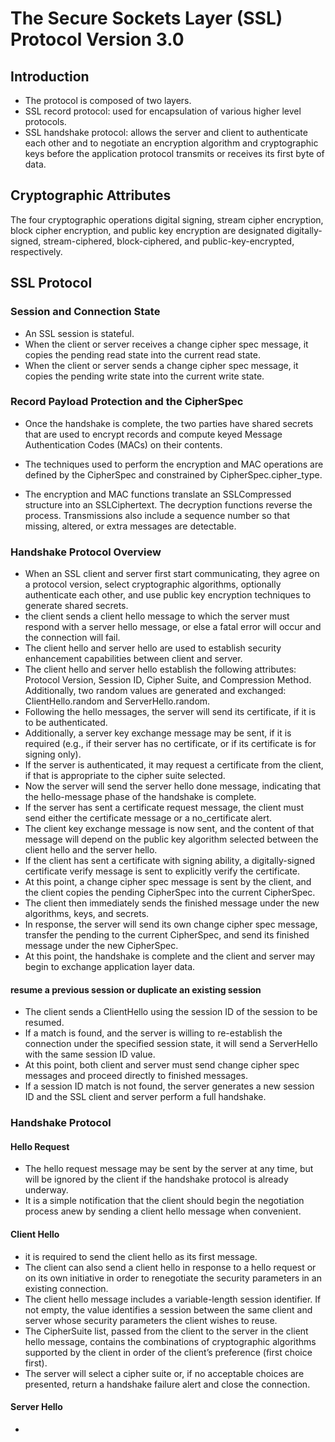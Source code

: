 # The Secure Sockets Layer (SSL) Protocol Version 3.0

## Introduction

* The protocol is composed of two layers.
* SSL record protocol: used for encapsulation of various higher level protocols.
* SSL handshake protocol: allows the server and client to authenticate each other and to negotiate an encryption algorithm and cryptographic keys before the application protocol transmits or receives its first byte of data.

## Cryptographic Attributes
   The four cryptographic operations digital signing, stream cipher
   encryption, block cipher encryption, and public key encryption are
   designated digitally-signed, stream-ciphered, block-ciphered, and
   public-key-encrypted, respectively.

## SSL Protocol

### Session and Connection State
* An SSL session is stateful.
* When the client or server receives a change cipher spec
   message, it copies the pending read state into the current read
   state.
* When the client or server sends a change cipher spec message,
   it copies the pending write state into the current write state.
### Record Payload Protection and the CipherSpec
* Once the handshake is complete, the two parties have shared secrets
   that are used to encrypt records and compute keyed Message
   Authentication Codes (MACs) on their contents.

*  The techniques used
   to perform the encryption and MAC operations are defined by the
   CipherSpec and constrained by CipherSpec.cipher_type.
*  The encryption
   and MAC functions translate an SSLCompressed structure into an
   SSLCiphertext.  The decryption functions reverse the process.
   Transmissions also include a sequence number so that missing,
   altered, or extra messages are detectable.

### Handshake Protocol Overview
*  When an SSL client and server first start communicating, they
   agree on a protocol version, select cryptographic algorithms,
   optionally authenticate each other, and use public key encryption
   techniques to generate shared secrets.
*  the client sends a client hello message to which the server must respond
   with a server hello message, or else a fatal error will occur and the
   connection will fail.
*  The client hello and server hello are used to
   establish security enhancement capabilities between client and
   server.
*  The client hello and server hello establish the following
   attributes: Protocol Version, Session ID, Cipher Suite, and
   Compression Method.  Additionally, two random values are generated
   and exchanged: ClientHello.random and ServerHello.random.
*  Following the hello messages, the server will send its certificate,
   if it is to be authenticated.
*  Additionally, a server key exchange
   message may be sent, if it is required (e.g., if their server has no
   certificate, or if its certificate is for signing only).
*  If the server is authenticated, it may request a certificate from the
   client, if that is appropriate to the cipher suite selected.
*  Now the server will send the server hello done message, indicating that the
   hello-message phase of the handshake is complete.
*  If the server has sent a certificate request message, the client must send either the
   certificate message or a no_certificate alert.
*  The client key exchange message is now sent, and the content of that message will
   depend on the public key algorithm selected between the client hello
   and the server hello.
*  If the client has sent a certificate with
   signing ability, a digitally-signed certificate verify message is
   sent to explicitly verify the certificate.
*  At this point, a change cipher spec message is sent by the client,
   and the client copies the pending CipherSpec into the current
   CipherSpec.
*  The client then immediately sends the finished message
   under the new algorithms, keys, and secrets.
*  In response, the server
   will send its own change cipher spec message, transfer the pending to
   the current CipherSpec, and send its finished message under the new
   CipherSpec.
*  At this point, the handshake is complete and the client
   and server may begin to exchange application layer data.
#### resume a previous session or duplicate an existing session
* The client sends a ClientHello using the session ID of the session to be resumed.
* If a match is found, and the server is willing to re-establish the
   connection under the specified session state, it will send a
   ServerHello with the same session ID value.
* At this point, both client and server must send change cipher spec messages and proceed
   directly to finished messages.
* If a session ID match is not found, the server generates a new session ID and the SSL client and
   server perform a full handshake.

### Handshake Protocol
#### Hello Request
* The hello request message may be sent by the server at any time, but
   will be ignored by the client if the handshake protocol is already
   underway.
* It is a simple notification that the client should begin
   the negotiation process anew by sending a client hello message when
   convenient.
#### Client Hello
* it is required to send the client hello as its first message.
* The client can also send a client
   hello in response to a hello request or on its own initiative in
   order to renegotiate the security parameters in an existing
   connection.
* The client hello message includes a variable-length session
   identifier.  If not empty, the value identifies a session between the
   same client and server whose security parameters the client wishes to
   reuse.
* The CipherSuite list, passed from the client to the server in the
   client hello message, contains the combinations of cryptographic
   algorithms supported by the client in order of the client’s
   preference (first choice first).
* The server will select a cipher
   suite or, if no acceptable choices are presented, return a handshake
   failure alert and close the connection.
#### Server Hello
*